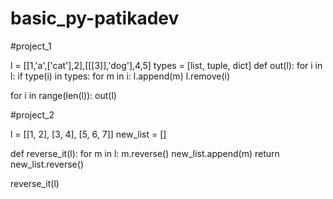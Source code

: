 # basic_py-patikadev
#project_1

l = [[1,'a',['cat'],2],[[[3]],'dog'],4,5]
types = [list, tuple, dict]
def out(l):
    for i in l:
        if type(i) in types:
            for m in i:
                l.append(m)
            l.remove(i)

    
for i in range(len(l)):
    out(l)



#project_2

l = [[1, 2], [3, 4], [5, 6, 7]]
new_list = []


def reverse_it(l):
    for m in l:
        m.reverse()
        new_list.append(m)
    return new_list.reverse() 

reverse_it(l)
